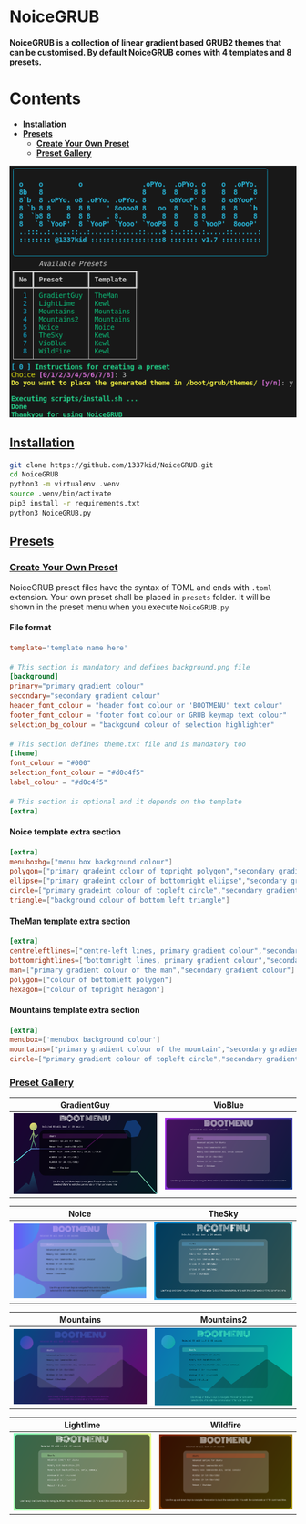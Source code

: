 # NoiceGRUB
#### NoiceGRUB is a collection of linear gradient based GRUB2 themes that can be customised. By default NoiceGRUB comes with 4 templates and 8 presets.
# Contents
* [**Installation**][1]
* [**Presets**][2]
    * [**Create Your Own Preset**][3]
    * [**Preset Gallery**][4]

![Screenshot](img/screenshot.png)
## [Installation][1]
```bash
git clone https://github.com/1337kid/NoiceGRUB.git
cd NoiceGRUB
python3 -m virtualenv .venv
source .venv/bin/activate
pip3 install -r requirements.txt
python3 NoiceGRUB.py
```
## [Presets][2]
### [Create Your Own Preset][3]
NoiceGRUB preset files have the syntax of TOML and ends with `.toml` extension. Your own preset shall be placed in `presets` folder. It will be shown in the preset menu when you execute `NoiceGRUB.py`
#### File format
```toml
template='template name here'

# This section is mandatory and defines background.png file
[background]
primary="primary gradient colour"
secondary="secondary gradient colour"
header_font_colour = "header font colour or 'BOOTMENU' text colour"
footer_font_colour = "footer font colour or GRUB keymap text colour"
selection_bg_colour = "backgound colour of selection highlighter"

# This section defines theme.txt file and is mandatory too
[theme]
font_colour = "#000"
selection_font_colour = "#d0c4f5"
label_colour = "#d0c4f5"

# This section is optional and it depends on the template
[extra]
```
#### Noice template extra section
```toml
[extra]
menuboxbg=["menu box background colour"]
polygon=["primary gradeint colour of topright polygon","secondary gradient colour"]
ellipse=["primary gradeint colour of bottomright eliipse","secondary gradient colour"]
circle=["primary gradeint colour of topleft circle","secondary gradient colour"]
triangle=["background colour of bottom left triangle"]
```
#### TheMan template extra section
```toml
[extra]
centreleftlines=["centre-left lines, primary gradient colour","secondary gradient colour","tertiary gradient colour"]
bottomrightlines=["bottomright lines, primary gradient colour","secondary gradient colour"]
man=["primary gradient colour of the man","secondary gradient colour"]
polygon=["colour of bottomleft polygon"]
hexagon=["colour of topright hexagon"]
```
#### Mountains template extra section
```toml
[extra]
menubox=['menubox background colour']
mountains=["primary gradient colour of the mountain","secondary gradient colour"]
circle=["primary gradient colour of topleft circle","secondary gradient colour"]
```
### [Preset Gallery][4]

| GradientGuy|VioBlue|
:-:|:-:
| ![](img/1.png "GradientGuy") | ![](img/5.png "VioBlue") |

| Noice|TheSky|
:-:|:-:
| ![](img/3.png "Noice") | ![](img/4.png "TheSky") |

| Mountains|Mountains2|
:-:|:-:
| ![](img/7.png "Mountains") | ![](img/8.png "Mountains2") |

| Lightlime|Wildfire|
:-:|:-:
| ![](img/2.png "Lightlime") | ![](img/6.png "Wildfire") |


[1]: #installation
[2]: #presets
[3]: #create-your-own-preset
[4]: #preset-gallery
